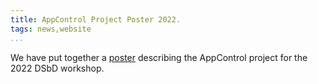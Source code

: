 ```yaml
---
title: AppControl Project Poster 2022.
tags: news,website
...
```



We have put together a [poster](/media/AppControl_poster_2022.pdf) describing the AppControl project for the 2022 DSbD workshop. 


